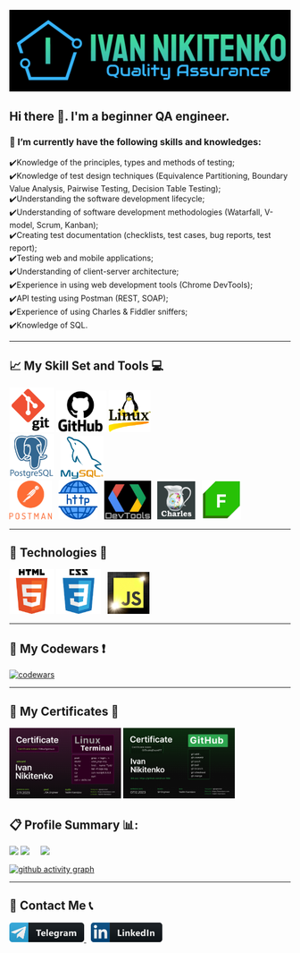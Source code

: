 ![Logo](assets/header-logo.png)

## Hi there 👋. I'm a beginner QA engineer.
### 💎 I’m currently have the following skills and knowledges:
✔️Knowledge of the principles, types and methods of testing; <br>
✔️Knowledge of test design techniques (Equivalence Partitioning, Boundary Value Analysis, Pairwise Testing, Decision Table Testing); <br>
✔️Understanding the software development lifecycle; <br>
✔️Understanding of software development methodologies (Watarfall, V-model, Scrum, Kanban); <br>
✔️Creating test documentation (checklists, test cases, bug reports, test report); <br>
✔️Testing web and mobile applications; <br>
✔️Understanding оf client-server architecture; <br>
✔️Experience in using web development tools (Chrome DevTools); <br>
✔️API testing using Postman (REST, SOAP); <br>
✔️Experience of using Charles & Fiddler sniffers; <br>
✔️Knowledge of SQL.
____

## 📈 My Skill Set and Tools 💻
<img src="./assets/git2-logo.png" width=80> <img src="./assets/GitHub-Logo223.png" width=90>  <img src="./assets/linux-operating-system-3.png" width=75> <br>
<img src="./assets/postgresql-icon.png" width=80> &nbsp; <img src="./assets/mysql-icon.png" width=76>   <br>
 <img src="./assets/postman1-logo.png" width=76> &nbsp; <img src="./assets/http-20.png" width=70> &nbsp; <img src="./assets/black-devtools-ready1.jpg" width=84>  &nbsp;
<img src="./assets/CharlesProxy-logo1.png" width=68> &nbsp; <img src="./assets/Fiddler-Everywhere-Icon.png" width=70> <br>

_____

## 🚀 Technologies 📠
<img src="./assets/html5-logo.png" width=80> <img src="./assets/css3-logo-2.png" width=80> &nbsp; <img src="./assets/js-logo1.png" width=75>
_____

## 💎 My Codewars ❗
[![codewars](https://www.codewars.com/users/Ivan_Nikitenko/badges/large)](https://www.codewars.com/users/Ivan_Nikitenko)
_____
## 📃 My Certificates 💯
<a href="./certificates/Ivan_Nikitenko_Terminal.png"><img src="./certificates/Ivan_Nikitenko_Terminal.png" width=200></a>
<a href="./certificates/Ivan_Nikitenko_Git.png"><img src="./certificates/Ivan_Nikitenko_Git.png" width=200></a>

## 📋 Profile Summary 📊:
![](https://github-profile-summary-cards.vercel.app/api/cards/profile-details?username=Ivan-Niki&theme=blue_green)
![](https://github-profile-summary-cards.vercel.app/api/cards/stats?username=Ivan-Niki&theme=blue_green) &nbsp; &nbsp; ![](https://github-profile-summary-cards.vercel.app/api/cards/productive-time?username=Ivan-Niki&theme=blue_green&utcOffset=+3.00)
<!--![](https://github-profile-summary-cards.vercel.app/api/cards/repos-per-language?username=Ivan-Niki&theme=blue_green)-->

[![github activity graph](https://github-readme-activity-graph.vercel.app/graph?username=Ivan-Niki&theme=react-dark)](https://github.com/ashutosh00710/github-readme-activity-graph)
____

## 💬 Contact Me 📞
<!--<p align="left"> <a href="https://www.linkedin.com/in/ivan-nikitenko-qa/" target="_blank" rel="noreferrer"> <picture> <source media="(prefers-color-scheme: dark)" srcset="undefined" /> <source media="(prefers-color-scheme: light)" srcset="https://raw.githubusercontent.com/danielcranney/readme-generator/main/public/icons/socials/linkedin.svg" /> <img src="https://raw.githubusercontent.com/danielcranney/readme-generator/main/public/icons/socials/linkedin.svg" width="32" height="32" /></picture> </a> <a href="https://t.me/man_Ivan" target="_blank" rel="noreferrer"> <img src="assets/telegram-logo-5.png" width="34" height="32" /> </picture> </a> </p> <br> -->
<a href="https://t.me/man_Ivan" target="_blank" rel="noreferrer"> <img src="assets/telegram-button-icon1.png" height="35" /> </a> &nbsp; <a href="https://www.linkedin.com/in/ivan-nikitenko-qa/" target="_blank" rel="noreferrer"> <img src="assets/linkedin_button_icon.png" height="35" /> </a>


<!--
**Ivan-Niki/Ivan-Niki** is a ✨ _special_ ✨ repository because its `README.md` (this file) appears on your GitHub profile.

Here are some ideas to get you started:

- 🔭 I’m currently working on ...
- 🌱 I’m currently learning ...
- 👯 I’m looking to collaborate on ...
- 🤔 I’m looking for help with ...
- 💬 Ask me about ...
- 📫 How to reach me: ...
- 😄 Pronouns: ...
- ⚡ Fun fact: ...
-->

